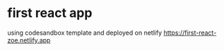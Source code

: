 # first react app

using codesandbox template and deployed on netlify 
https://first-react-zoe.netlify.app
